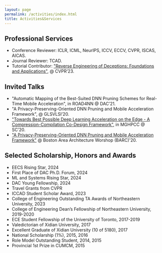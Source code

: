 ```yaml
---
layout: page
permalink: /activities/index.html
title: Activities&Services
---
```


## Professional Services

- Conference Reviewer: ICLR, ICML, NeurIPS, ICCV, ECCV, CVPR, ISCAS, AICAS.
- Journal Reviewer: TCAD.
- Tutorial Contributor:  ["Reverse Engineering of Deceptions: Foundations and Applications"](https://sites.google.com/view/cvpr2023red), @ CVPR’23.


## Invited Talks

- "Automatic Mapping of the Best-Suited DNN Pruning Schemes for Real-Time Mobile Acceleration", in ROAD4NN @ DAC’21.
- "A Privacy-Preserving-Oriented DNN Pruning and Mobile Acceleration Framework", @ GLSVLSI’20.
- ["Towards Best Possible Deep Learning Acceleration on the Edge - A Compression-Compilation Co-Design Framework"](https://sc20.mghpcc.org/talk/towards-best-possible-deep-learning-acceleration-on-the-edge-a-compression-compilation-co-design-framework/), in MGHPCC @ SC’20.
- ["A Privacy-Preserving-Oriented DNN Pruning and Mobile Acceleration Framework"](https://bostonarch.github.io/2020/) @ Boston Area Architecture Worshop (BARC)'20.

## Selected Scholarship, Honors and Awards
- EECS Rising Star, 2024
- First Place of DAC Ph.D. Forum, 2024
- ML and Systems Rising Star, 2024
- DAC Young Fellowship, 2024
- Travel Grants from CVPR
- ICCAD Student Scholar Award, 2023
- College of Engineering Outstanding TA Awards of Northeastern University, 2023 
- College of Engineering Dean’s Fellowship of Northeastern University, 2019-2020
- ECE Student Fellowship of the University of Toronto, 2017-2019
- Valedictorian of Xidian University, 2017
- Excellent Graduate of Xidian University (10 of 5180), 2017
- National Scholarship (1%), 2015, 2016
- Role Model Outstanding Student, 2014, 2015
- Provincial 1st Prize in CUMCM, 2015

